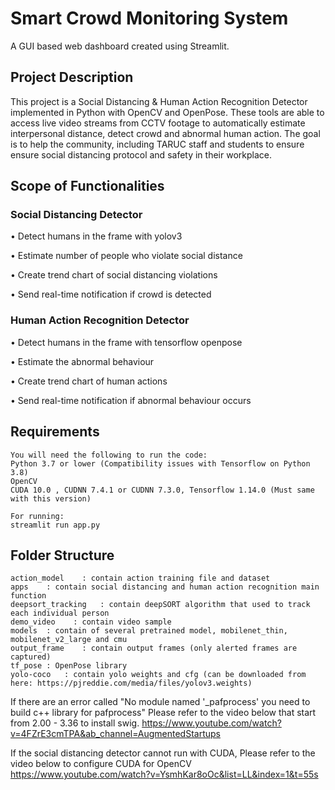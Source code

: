 # Smart Crowd Monitoring System
A GUI based web dashboard created using Streamlit.

## Project Description
This project is a Social Distancing & Human Action Recognition Detector implemented in Python with OpenCV and OpenPose. These tools are able to access live video streams from CCTV footage to automatically estimate interpersonal distance, detect crowd and abnormal human action. The goal is to help the community, including TARUC staff and students to ensure ensure social distancing protocol and safety in their workplace.

## Scope of Functionalities
### Social Distancing Detector
• Detect humans in the frame with yolov3

• Estimate number of people who violate social distance

• Create trend chart of social distancing violations

• Send real-time notification if crowd is detected

### Human Action Recognition Detector
• Detect humans in the frame with tensorflow openpose

• Estimate the abnormal behaviour

• Create trend chart of human actions

• Send real-time notification if abnormal behaviour occurs

## Requirements

    You will need the following to run the code:
    Python 3.7 or lower (Compatibility issues with Tensorflow on Python 3.8)
    OpenCV
    CUDA 10.0 , CUDNN 7.4.1 or CUDNN 7.3.0, Tensorflow 1.14.0 (Must same with this version)

    For running:
    streamlit run app.py

## Folder Structure

    action_model    : contain action training file and dataset
    apps    : contain social distancing and human action recognition main function
    deepsort_tracking   : contain deepSORT algorithm that used to track each individual person
    demo_video    : contain video sample	
    models  : contain of several pretrained model, mobilenet_thin, mobilenet_v2_large and cmu
    output_frame    : contain output frames (only alerted frames are captured)
    tf_pose : OpenPose library
    yolo-coco   : contain yolo weights and cfg (can be downloaded from here: https://pjreddie.com/media/files/yolov3.weights)
    
If there are an error called "No module named '_pafprocess' you need to build c++ library for pafprocess"
Please refer to the video below that start from 2.00 - 3.36 to install swig.
https://www.youtube.com/watch?v=4FZrE3cmTPA&ab_channel=AugmentedStartups 

If the social distancing detector cannot run with CUDA, 
Please refer to the video below to configure CUDA for OpenCV
https://www.youtube.com/watch?v=YsmhKar8oOc&list=LL&index=1&t=55s
